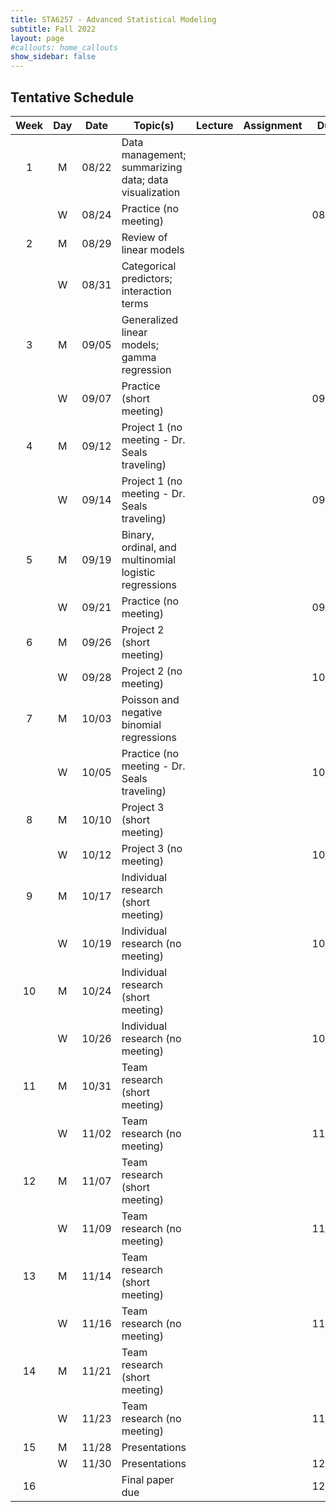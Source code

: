 ```yaml
---
title: STA6257 - Advanced Statistical Modeling
subtitle: Fall 2022 
layout: page
#callouts: home_callouts
show_sidebar: false
---
```


## Tentative Schedule

| Week | Day | Date  | Topic(s) | Lecture | Assignment | Due |
|:-:|:-:|:---:|--------------------|:--:|:-:|:-:
| 1    | M   | 08/22 | Data management; summarizing data; data visualization | | | |
|      | W   | 08/24 | Practice (no meeting) | | | 08/29 |
| 2    | M   | 08/29 | Review of linear models | | | |
|      | W   | 08/31 | Categorical predictors; interaction terms | | | |
| 3    | M   | 09/05 | Generalized linear models; gamma regression | | | |
|      | W   | 09/07 | Practice (short meeting) | | | 09/12 |
| 4    | M   | 09/12 | Project 1 (no meeting - Dr. Seals traveling) | | | |
|      | W   | 09/14 | Project 1 (no meeting - Dr. Seals traveling) | | | 09/19 |
| 5    | M   | 09/19 | Binary, ordinal, and multinomial logistic regressions | | | |
|      | W   | 09/21 | Practice (no meeting) | | | 09/26 |
| 6    | M   | 09/26 | Project 2 (short meeting) | | | |
|      | W   | 09/28 | Project 2 (no meeting) | | | 10/03 |
| 7    | M   | 10/03 | Poisson and negative binomial regressions | | | |
|      | W   | 10/05 | Practice (no meeting - Dr. Seals traveling) | | | 10/10 |
| 8    | M   | 10/10 | Project 3 (short meeting) | | | |
|      | W   | 10/12 | Project 3 (no meeting) | | | 10/17 |
| 9    | M   | 10/17 | Individual research (short meeting) | | | |
|      | W   | 10/19 | Individual research (no meeting) | | | 10/21 |
| 10   | M   | 10/24 | Individual research (short meeting) | | | |
|      | W   | 10/26 | Individual research (no meeting) | | | 10/28 |
| 11   | M   | 10/31 | Team research (short meeting) | | | |
|      | W   | 11/02 | Team research (no meeting) | | | 11/04 |
| 12   | M   | 11/07 | Team research (short meeting) | | | |
|      | W   | 11/09 | Team research (no meeting) | | | 11/10 |
| 13   | M   | 11/14 | Team research (short meeting) | | | |
|      | W   | 11/16 | Team research (no meeting) | | | 11/18 |
| 14   | M   | 11/21 | Team research (short meeting) | | | |
|      | W   | 11/23 | Team research (no meeting) | | | 11/25 |
| 15   | M   | 11/28 | Presentations | | | |
|      | W   | 11/30 | Presentations | | | 12/02 |
| 16   |   |  | Final paper due | | | 12/07 |
